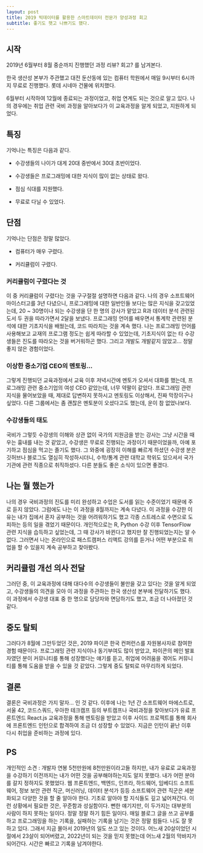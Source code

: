 ```yaml
---
layout: post
title: 2019 빅데이터를 활용한 스마트데이터 전문가 양성과정 회고
subtitle: 좋기도 햇고 나쁘기도 했다.
---
```


## 시작

2019년 6월부터 8월 중순까지 진행했던 과정 리뷰? 회고? 를 남겨본다.


한국 생산성 본부가 주관했고 대전 둔산동에 있는 컴퓨터 학원에서 매일 9시부터 6시까지 무료로 진행했다. 롯데 시네마 건물에 위치했다.

6월부터 시작하여 12월에 종료되는 과정이었고, 취업 연계도 되는 것으로 알고 있다. 나의 경우에는 취업 관련 국비 과정을 알아보다가 이 교육과정을 알게 되었고, 지원하게 되었다.

## 특징

기억나는 특징은 다음과 같다.

* 수강생들의 나이가 대게 20대 중반에서 30대 초반이었다.

* 수강생들은 프로그래밍에 대한 지식이 많이 없는 상태로 왔다.

* 점심 식대를 지원했다.

* 무료로 다닐 수 있었다.

## 단점

기억나는 단점은 정말 많았다.

* 컴퓨터가 매우 구렸다.

* 커리큘럼이 구렸다.

### 커리큘럼이 구렸다는 것

이 중 커리큘럼이 구렸다는 것을 구구절절 설명하면 다음과 같다. 나의 경우 소프트웨어마이스터고를 3년 다녔으니, 프로그래밍에 대한 일반인들 보다는 많은 지식을 갖고있었는데, 20 ~ 30명이나 되는 수강생을 단 한 명의 강사가 맡았고 R과 데이터 분석 관련된 도서 두 권을 따라가면서 2달을 보냈다. 프로그래밍 언어를 배우면서 통계학 관련된 분석에 대한 기초지식을 배웠는데, 코드 따라치는 것을 계속 했다. 나는 프로그래밍 언어를 사용해보고 교재의 프로그램 정도는 쉽게 따라할 수 있었는데, 기초지식이 없는 타 수강생들은 진도를 따라오는 것을 버거워하곤 했다. 그리고 개발도 개발같지 않았고... 정말 좋지 않은 경험이었다.

### 이상한 중소기업 CEO의 멘토링...

그렇게 진행되던 교육과정에서 교육 이후 저녁시간에 멘토가 오셔서 대화를 했는데, 프로그래밍 관련 중소기업의 여성 CEO 같았는데, 너무 약팔이 같았다. 프로그래밍 관련 지식을 물어보았을 때, 제대로 답변하지 못하시고 멘토링도 이상해서, 진짜 막장이구나 싶었다. 다른 그룹에서는 좀 괜찮은 멘토분이 오셨다고도 했는데, 운이 참 없었나보다.

### 수강생들의 태도

국비가 그렇듯 수강생의 이해와 상관 없이 국가의 지원금을 받는 강사는 그냥 시간을 때우는 흉내를 내는 것 같았고, 수강생은 무료로 진행되는 과정이기 때문이었을까, 아예 포기하고 점심을 먹고는 졸기도 했다. 그 와중에 굉장히 이해를 빠르게 하셨던 수강생 분은 깃허브나 블로그도 열심히 작성하시더니, 수학/통계 관련 대학교 학위도 있으셔서 국가기관에 관련 직종으로 취직하셨다. 다른 분들도 좋은 소식이 있으면 좋겠다.

## 나는 뭘 했는가

나의 경우 국비과정의 진도를 미리 완성하고 수업은 도서를 읽는 수준이었기 때문에 주로 듣지 않았다. 그럼에도 나는 이 과정을 8월까지는 계속 다녔다. 이 과정을 수강한 이유는 내가 집에서 혼자 공부하는 것을 어려워하기도 했고 각종 스트레스로 수면으로 도피하는 등의 일을 겪었기 때문이다. 개인적으로는 R, Python 수강 이후 TensorFlow 관련 지식을 습득하고 싶었는데, 그 때 강사가 바뀐다고 했지만 잘 진행되었는지는 알 수 없다. 그러면서 나는 온라인으로 패스트캠퍼스 리액트 강의를 듣거나 어떤 부분으로 취업을 할 수 있을지 계속 공부하고 찾아봤다.

## 커리큘럼 개선 의사 전달

그러던 중, 이 교육과정에 대해 대다수의 수강생들이 불만을 갖고 있다는 것을 알게 되었고, 수강생들의 의견을 모아 이 과정을 주관하는 한국 생산성 본부에 전달하기도 했다. 이 과정에서 수강생 대표 중 한 명으로 담당자와 면담하기도 했고, 조금 더 나아졌던 것 같다.

## 중도 탈퇴

그러다가 8월에 그만두었던 것은, 2019 파이콘 한국 컨퍼런스를 자원봉사자로 참여한 경험 때문이다. 프로그래밍 관련 지식이나 동기부여도 많이 받았고, 파이콘의 메인 발표자였던 분이 커뮤니티를 통해 성장했다는 얘기를 듣고, 취업에 어려움을 겪어도 커뮤니티를 통해 도움을 받을 수 있을 것 같았다. 그렇게 중도 탈퇴로 마무리하게 되었다.

## 결론

결론은 국비과정은 가지 말자... 인 것 같다. 이후에 나는 1년 간 소프트웨어 마에스트로, 서울 42, 코드스쿼드, 우아한 테크캠프 등의 부트캠프나 국비과정을 찾아보다가 유료 프론트엔드 React.js 교육과정을 통해 멘토링을 받았고 이후 사이드 프로젝트를 통해 회사에 프론트엔드 인턴으로 합격하여 조금 더 성장할 수 있었다. 지금은 인턴이 끝난 이후 다시 취업을 준비하는 과정에 있다.

## PS

개인적인 소견 : 개발자 연봉 5천만원에 8천만원이라고들 하지만, 내가 유료로 교육과정을 수강하기 이전까지는 내가 어떤 것을 공부해야하는지도 알지 못했다. 내가 어떤 분야를 갈지 정하지도 못했었다. 웹 프론트엔드, 백엔드, 인프라, 하드웨어, 임베디드 소프트웨어, 정보 보안 관련 직군, 머신러닝, 데이터 분석가 등등 소프트웨어 관련 직군은 세분화되고 다양한 것을 할 줄 알아야 한다. 기초로 알아야 할 지식들도 깊고 넓어져간다. 이런 상황에서 필요한 것은, 꾸준함과 성실함이다. 뻔한 얘기지만, 이 두가지는 대부분의 사람이 하지 못하는 일이다. 정말 정말 하기 힘든 일이다. 매일 블로그 글을 쓰고 공부를 하고 프로그래밍을 하는 기록을, 실패하는 기록을 남기는 것은 정말 힘들다. 나도 잘 못하고 있다. 그래서 지금 몰아서 2019년의 일도 쓰고 있는 것이다. 어느새 20살이었던 시절에서 23살이 되어버렸고, 2022년이 되는 것을 믿지 못했는데 어느새 2월의 막바지가 되어간다. 시간은 빠르고 기록을 남겨야한다.



﻿
